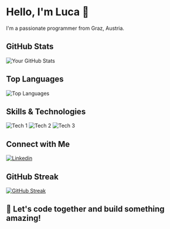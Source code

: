 <!-- Name -->
# Hello, I'm Luca 👋

<!-- Bio -->
I'm a passionate programmer from Graz, Austria.
<!-- GitHub Stats -->
## GitHub Stats

![Your GitHub Stats](https://github-readme-stats.vercel.app/api?username=H0lz3r-x64&show_icons=true&count_private=true&hide=issues&theme=radical)

<!-- Top Languages -->
## Top Languages

![Top Languages](https://github-readme-stats.vercel.app/api/top-langs/?username=H0lz3r-x64&layout=compact&theme=radical)

<!-- Skills & Technologies -->
## Skills & Technologies

![Tech 1](https://img.shields.io/badge/-Tech1-333333?style=flat&logo=tech1&logoColor=white)
![Tech 2](https://img.shields.io/badge/-Tech2-333333?style=flat&logo=tech2&logoColor=white)
![Tech 3](https://img.shields.io/badge/-Tech3-333333?style=flat&logo=tech3&logoColor=white)
<!-- Add more as needed -->

<!-- Connect with me -->
## Connect with Me

[![Linkedin](https://img.shields.io/badge/-LinkedIn-blue?style=flat-square&logo=Linkedin&logoColor=white&link=https://www.linkedin.com/in/lucaholzer/)](https://www.linkedin.com/in/lucaholzer/)

<!-- GitHub Streak -->
## GitHub Streak

[![GitHub Streak](https://github-readme-streak-stats.herokuapp.com/?user=H0lz3r-x64&theme=radical)](https://git.io/streak-stats)

<!-- Footer -->
## 🚀 Let's code together and build something amazing!
